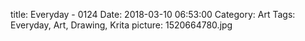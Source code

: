 title: Everyday - 0124
Date: 2018-03-10 06:53:00
Category: Art
Tags: Everyday, Art, Drawing, Krita
picture: 1520664780.jpg
